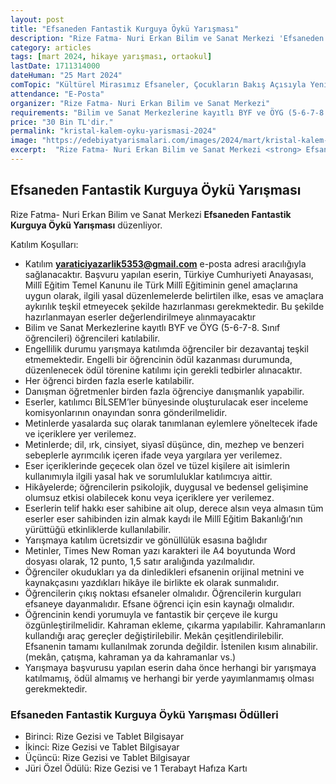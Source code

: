 ```yaml
---
layout: post
title: "Efsaneden Fantastik Kurguya Öykü Yarışması"
description: "Rize Fatma- Nuri Erkan Bilim ve Sanat Merkezi 'Efsaneden Fantastik Kurguya Öykü Yarışması' düzenliyor."
category: articles
tags: [mart 2024, hikaye yarışması, ortaokul]
lastDate: 1711314000
dateHuman: "25 Mart 2024"
comTopic: "Kültürel Mirasımız Efsaneler, Çocukların Bakış Açısıyla Yeniden Yorumlanıyor"
attendance: "E-Posta"
organizer: "Rize Fatma- Nuri Erkan Bilim ve Sanat Merkezi"
requirements: "Bilim ve Sanat Merkezlerine kayıtlı BYF ve ÖYG (5-6-7-8. Sınıf) öğrencileri katılabilir."
price: "30 Bin TL'dir."
permalink: "kristal-kalem-oyku-yarismasi-2024"
image: "https://edebiyatyarismalari.com/images/2024/mart/kristal-kalem-oyku-yarismasi-2024.jpg"
excerpt:  "Rize Fatma- Nuri Erkan Bilim ve Sanat Merkezi <strong> Efsaneden Fantastik Kurguya Öykü Yarışması </strong> düzenliyor."
---
```


## Efsaneden Fantastik Kurguya Öykü Yarışması
Rize Fatma- Nuri Erkan Bilim ve Sanat Merkezi **Efsaneden Fantastik Kurguya Öykü Yarışması** düzenliyor.  

Katılım Koşulları:
- Katılım **yaraticiyazarlik5353@gmail.com** e-posta adresi aracılığıyla sağlanacaktır. Başvuru yapılan eserin, Türkiye Cumhuriyeti Anayasası, Millî Eğitim Temel Kanunu ile Türk Millî Eğitiminin genel amaçlarına uygun olarak, ilgili yasal düzenlemelerde belirtilen ilke, esas ve amaçlara aykırılık teşkil etmeyecek şekilde hazırlanması gerekmektedir. Bu şekilde hazırlanmayan eserler değerlendirilmeye alınmayacaktır
- Bilim ve Sanat Merkezlerine kayıtlı BYF ve ÖYG (5-6-7-8. Sınıf öğrencileri) öğrencileri katılabilir.
- Engellilik durumu yarışmaya katılımda öğrenciler bir dezavantaj teşkil etmemektedir. Engelli bir öğrencinin ödül kazanması durumunda, düzenlenecek ödül törenine katılımı için gerekli tedbirler alınacaktır.
- Her öğrenci birden fazla eserle katılabilir.
- Danışman öğretmenler birden fazla öğrenciye danışmanlık yapabilir.
- Eserler, katılımcı BİLSEM’ler bünyesinde oluşturulacak eser inceleme komisyonlarının onayından sonra gönderilmelidir.
- Metinlerde yasalarda suç olarak tanımlanan eylemlere yöneltecek ifade ve içeriklere yer verilemez.
- Metinlerde; dil, ırk, cinsiyet, siyasî düşünce, din, mezhep ve benzeri sebeplerle ayrımcılık içeren ifade veya yargılara yer verilemez.
- Eser içeriklerinde geçecek olan özel ve tüzel kişilere ait isimlerin kullanımıyla ilgili yasal hak ve sorumluluklar katılımcıya aittir.
- Hikâyelerde; öğrencilerin psikolojik, duygusal ve bedensel gelişimine olumsuz etkisi olabilecek konu veya içeriklere yer verilemez.
- Eserlerin telif hakkı eser sahibine ait olup, derece alsın veya almasın tüm eserler eser sahibinden izin almak kaydı ile Millî Eğitim Bakanlığı’nın yürüttüğü etkinliklerde kullanılabilir.
- Yarışmaya katılım ücretsizdir ve gönüllülük esasına bağlıdır 
- Metinler, Times New Roman yazı karakteri ile A4 boyutunda Word dosyası olarak, 12 punto, 1,5 satır aralığında yazılmalıdır.
- Öğrenciler okudukları ya da dinledikleri efsanenin orijinal metnini ve kaynakçasını yazdıkları hikâye ile birlikte ek olarak sunmalıdır.
- Öğrencilerin çıkış noktası efsaneler olmalıdır. Öğrencilerin kurguları efsaneye dayanmalıdır. Efsane öğrenci için esin kaynağı olmalıdır.
- Öğrencinin kendi yorumuyla ve fantastik bir çerçeve ile kurgu özgünleştirilmelidir. Kahraman ekleme, çıkarma yapılabilir. Kahramanların kullandığı araç gereçler değiştirilebilir. Mekân çeşitlendirilebilir. Efsanenin tamamı kullanılmak zorunda değildir. İstenilen kısım alınabilir. (mekân, çatışma, kahraman ya da kahramanlar vs.)
- Yarışmaya başvurusu yapılan eserin daha önce herhangi bir yarışmaya katılmamış, ödül almamış ve herhangi bir yerde yayımlanmamış olması gerekmektedir. 


### Efsaneden Fantastik Kurguya Öykü Yarışması Ödülleri
- Birinci: Rize Gezisi ve Tablet Bilgisayar
- İkinci: Rize Gezisi ve Tablet Bilgisayar
- Üçüncü: Rize Gezisi ve Tablet Bilgisayar
- Jüri Özel Ödülü: Rize Gezisi ve 1 Terabayt Hafıza Kartı
